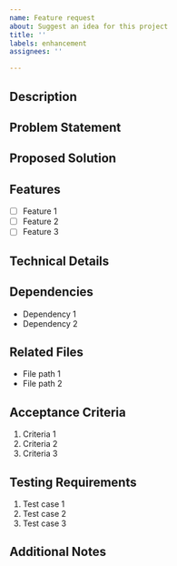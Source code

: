 ```yaml
---
name: Feature request
about: Suggest an idea for this project
title: ''
labels: enhancement
assignees: ''

---
```


## Description
<!-- Mô tả ngắn gọn về tính năng bạn muốn thêm vào -->

## Problem Statement
<!-- Mô tả vấn đề mà tính năng này sẽ giải quyết -->

## Proposed Solution
<!-- Mô tả giải pháp bạn đề xuất -->

## Features
<!-- Liệt kê các tính năng chi tiết cần được thực hiện -->
- [ ] Feature 1
- [ ] Feature 2
- [ ] Feature 3

## Technical Details
<!-- Mô tả chi tiết kỹ thuật nếu có -->

## Dependencies
<!-- Liệt kê các dependencies cần thiết -->
- Dependency 1
- Dependency 2

## Related Files
<!-- Liệt kê các file liên quan -->
- File path 1
- File path 2

## Acceptance Criteria
<!-- Liệt kê các tiêu chí để tính năng được chấp nhận -->
1. Criteria 1
2. Criteria 2
3. Criteria 3

## Testing Requirements
<!-- Mô tả các yêu cầu testing -->
1. Test case 1
2. Test case 2
3. Test case 3

## Additional Notes
<!-- Thêm các ghi chú khác nếu cần -->
